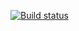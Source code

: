 [![Build status](https://ci.appveyor.com/api/projects/status/rkqsx6l92qac76n8?svg=true)](https://ci.appveyor.com/project/ArtemKlinkov/ajs-symbols-iterators-generators-ep649)